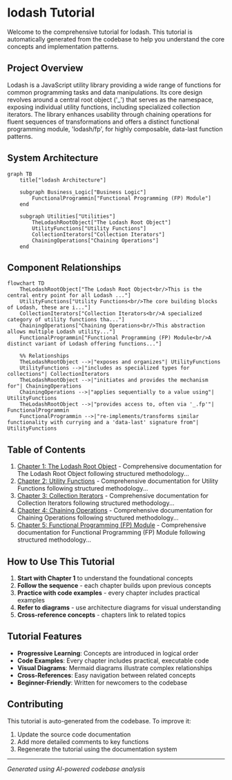 # lodash Tutorial

Welcome to the comprehensive tutorial for lodash. This tutorial is automatically generated from the codebase to help you understand the core concepts and implementation patterns.

## Project Overview

Lodash is a JavaScript utility library providing a wide range of functions for common programming tasks and data manipulations. Its core design revolves around a central root object ('_') that serves as the namespace, exposing individual utility functions, including specialized collection iterators. The library enhances usability through chaining operations for fluent sequences of transformations and offers a distinct functional programming module, 'lodash/fp', for highly composable, data-last function patterns.


## System Architecture

```mermaid
graph TB
    title["lodash Architecture"]

    subgraph Business_Logic["Business Logic"]
        FunctionalProgrammin["Functional Programming (FP) Module"]
    end

    subgraph Utilities["Utilities"]
        TheLodashRootObject["The Lodash Root Object"]
        UtilityFunctions["Utility Functions"]
        CollectionIterators["Collection Iterators"]
        ChainingOperations["Chaining Operations"]
    end

```

## Component Relationships

```mermaid
flowchart TD
    TheLodashRootObject["The Lodash Root Object<br/>This is the central entry point for all Lodash ..."]
    UtilityFunctions["Utility Functions<br/>The core building blocks of Lodash, these are i..."]
    CollectionIterators["Collection Iterators<br/>A specialized category of utility functions tha..."]
    ChainingOperations["Chaining Operations<br/>This abstraction allows multiple Lodash utility..."]
    FunctionalProgrammin["Functional Programming (FP) Module<br/>A distinct variant of Lodash offering functions..."]

    %% Relationships
    TheLodashRootObject -->|"exposes and organizes"| UtilityFunctions
    UtilityFunctions -->|"includes as specialized types for collections"| CollectionIterators
    TheLodashRootObject -->|"initiates and provides the mechanism for"| ChainingOperations
    ChainingOperations -->|"applies sequentially to a value using"| UtilityFunctions
    TheLodashRootObject -->|"provides access to, often via '_.fp'"| FunctionalProgrammin
    FunctionalProgrammin -->|"re-implements/transforms similar functionality with currying and a 'data-last' signature from"| UtilityFunctions
```

## Table of Contents

1. [Chapter 1: The Lodash Root Object](chapter_01.md) - Comprehensive documentation for The Lodash Root Object following structured methodology...
2. [Chapter 2: Utility Functions](chapter_02.md) - Comprehensive documentation for Utility Functions following structured methodology...
3. [Chapter 3: Collection Iterators](chapter_03.md) - Comprehensive documentation for Collection Iterators following structured methodology...
4. [Chapter 4: Chaining Operations](chapter_04.md) - Comprehensive documentation for Chaining Operations following structured methodology...
5. [Chapter 5: Functional Programming (FP) Module](chapter_05.md) - Comprehensive documentation for Functional Programming (FP) Module following structured methodology...

## How to Use This Tutorial

1. **Start with Chapter 1** to understand the foundational concepts
2. **Follow the sequence** - each chapter builds upon previous concepts
3. **Practice with code examples** - every chapter includes practical examples
4. **Refer to diagrams** - use architecture diagrams for visual understanding
5. **Cross-reference concepts** - chapters link to related topics

## Tutorial Features

- **Progressive Learning**: Concepts are introduced in logical order
- **Code Examples**: Every chapter includes practical, executable code
- **Visual Diagrams**: Mermaid diagrams illustrate complex relationships
- **Cross-References**: Easy navigation between related concepts
- **Beginner-Friendly**: Written for newcomers to the codebase

## Contributing

This tutorial is auto-generated from the codebase. To improve it:
1. Update the source code documentation
2. Add more detailed comments to key functions
3. Regenerate the tutorial using the documentation system

---

*Generated using AI-powered codebase analysis*
